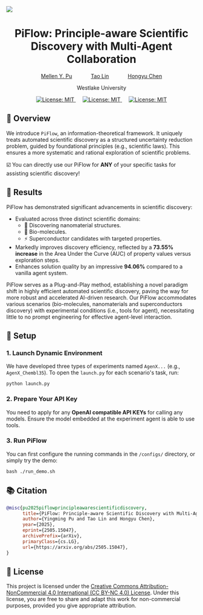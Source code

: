 <br>
<br>
<br>

<img src="assets/introduction.png">

<div align="center">
  <h1>
  PiFlow: Principle-aware Scientific Discovery with Multi-Agent Collaboration
</h1>
</div>


<div align="center">

[Mellen Y. Pu](https://dandelionym.github.io/)
&emsp;&emsp;&emsp;
[Tao Lin]()
&emsp;&emsp;&emsp;
[Hongyu Chen]()
 
Westlake University

</div>


<div align="center">
  <p>
    <a href="https://opensource.org/licenses/MIT">
      <img src="https://img.shields.io/badge/License-CC BY NC 4.0-yellow.svg" alt="License: MIT">
    </a>
    &emsp;
    <a href="">
      <img src="https://img.shields.io/badge/AI4SD-Fully Adaptable & Generalizable-blue.svg" alt="License: MIT">
    </a>
    &emsp;
    <a href="https://arxiv.org/abs/2505.15047">
      <img src="https://img.shields.io/badge/arXiv-2505.15047-red.svg" alt="License: MIT">
    </a>
  </p>
</div>


## 👋 Overview
We introduce `PiFlow`, an information-theoretical framework. It uniquely treats automated scientific discovery as a structured uncertainty reduction problem, guided by foundational principles (e.g., scientific laws). This ensures a more systematic and rational exploration of scientific problems.

:ballot_box_with_check: You can directly use our PiFlow for **ANY** of your specific tasks for assisting scientific discovery!


## 📃 Results
PiFlow has demonstrated significant advancements in scientific discovery:
* Evaluated across three distinct scientific domains:
    * 🔬 Discovering nanomaterial structures.
    * 🧬 Bio-molecules.
    * ⚡ Superconductor candidates with targeted properties.
* Markedly improves discovery efficiency, reflected by a **73.55% increase** in the Area Under the Curve (AUC) of property values versus exploration steps.
* Enhances solution quality by an impressive **94.06%** compared to a vanilla agent system.

PiFlow serves as a Plug-and-Play method, establishing a novel paradigm shift in highly efficient automated scientific discovery, paving the way for more robust and accelerated AI-driven research. Our PiFlow accommodates various scenarios (bio-molecules, nanomaterials and superconductors discovery) with experimental conditions (i.e., tools for agent), necessitating little to no prompt engineering for effective agent-level interaction.

## 🔧 Setup

### 1. Launch Dynamic Environment

We have developed three types of experiments named `AgenX...` (e.g., `AgenX_Chembl35`).
To open the `launch.py` for each scenario's task, run:

```shell
python launch.py
````

### 2. Prepare Your API Key

You need to apply for any **OpenAI compatible API KEYs** for calling any models. Ensure the model embedded at the experiment agent is able to use tools.


### 3. Run PiFlow

You can first configure the running commands in the `/configs/` directory, or simply try the demo:

```shell
bash ./run_demo.sh
```

## 📚 Citation
```bibtex
@misc{pu2025piflowprincipleawarescientificdiscovery,
      title={PiFlow: Principle-aware Scientific Discovery with Multi-Agent Collaboration}, 
      author={Yingming Pu and Tao Lin and Hongyu Chen},
      year={2025},
      eprint={2505.15047},
      archivePrefix={arXiv},
      primaryClass={cs.LG},
      url={https://arxiv.org/abs/2505.15047}, 
}
```


## 📄 License
This project is licensed under the [Creative Commons Attribution-NonCommercial 4.0 International (CC BY-NC 4.0) License](https://creativecommons.org/licenses/by-nc/4.0/). Under this license, you are free to share and adapt this work for non-commercial purposes, provided you give appropriate attribution.